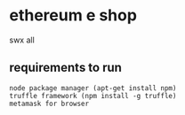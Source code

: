 # ethereum e shop

swx all

## requirements to run
```
node package manager (apt-get install npm)
truffle framework (npm install -g truffle)  
metamask for browser
```		
